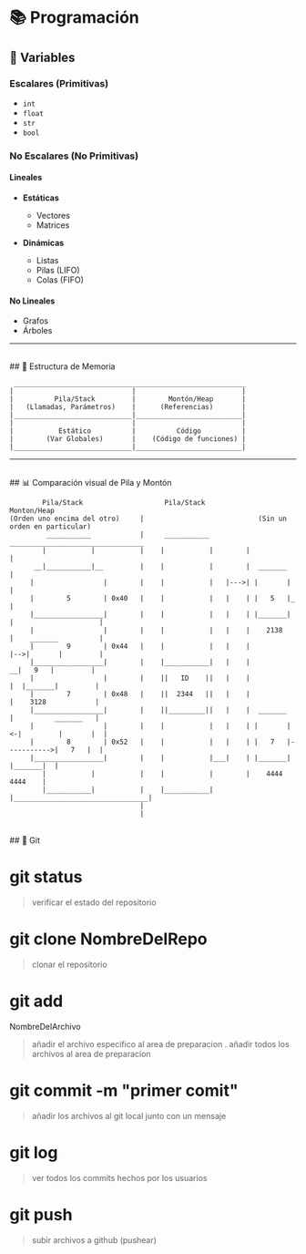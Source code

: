 
# 📚 Programación

## 🔢 Variables

### Escalares (Primitivas)
- `int`
- `float`
- `str`
- `bool`

### No Escalares (No Primitivas)

#### Lineales

- **Estáticas**
  - Vectores
  - Matrices

- **Dinámicas**
  - Listas
  - Pilas (LIFO)
  - Colas (FIFO)

#### No Lineales

- Grafos
- Árboles

---
<br/>
## 🧠 Estructura de Memoria

```
 _________________________________________________________
|                             |                          |
|          Pila/Stack         |        Montón/Heap       |
|   (Llamadas, Parámetros)    |      (Referencias)       |
|_____________________________|__________________________|
|                             |                          |
|           Estático          |          Código          |
|        (Var Globales)       |    (Código de funciones) |
|_____________________________|__________________________|
```

---
<br/>
## 📊 Comparación visual de Pila y Montón

```
        Pila/Stack                    Pila/Stack                    Monton/Heap
(Orden uno encima del otro)     |                            (Sin un orden en particular)
         ___________            |     ___________          _________________________________
        |           |           |    |           |        |                                 |
      __|___________|__         |    |           |        |  _______                        |
     |                 |        |    |           |   |--->| |       |                       |
     |        5        | 0x40   |    |           |   |    | |   5   |_                      |
     |_________________|        |    |           |   |    | |_______| |                     |
     |                 |        |    |           |   |    |    2138   |    _______          |
     |        9        | 0x44   |    |           |   |    |           |-->|       |         |
     |_________________|        |    |___________|   |    |             __|   9   |         |
     |                 |        |    ||   ID    ||   |    |            |  |_______|         |
     |        7        | 0x48   |    ||  2344   ||   |    |            |    3128            |
     |_________________|        |    ||_________||   |    |  _______   |          _______   |
     |                 |        |    |           |   |    | |       |<-|         |       |  |
     |        8        | 0x52   |    |           |   |    | |   7   |----------->|   7   |  | 
     |_________________|        |    |           |___|    | |_______|            |_______|  |
        |           |           |    |           |        |    4444                 4444    |
        |___________|           |    |___________|        |_________________________________|
                                |                            
                                |
```
<br/>
## 🔢 Git

# git status

> verificar el estado del repositorio

# git clone NombreDelRepo

> clonar el repositorio

# git add

NombreDelArchivo

> añadir el archivo especifico al area de preparacion
> .
> añadir todos los archivos al area de preparacion

# git commit -m "primer comit"

> añadir los archivos al git local junto con un mensaje

# git log

> ver todos los commits hechos por los usuarios

# git push

> subir archivos a github (pushear)
